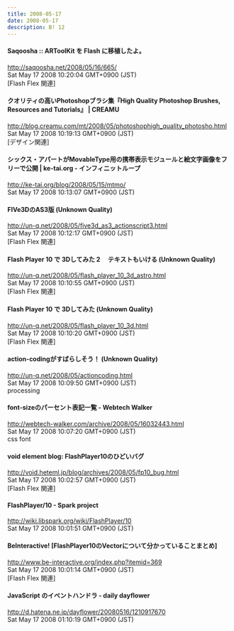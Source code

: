 ```yaml
---
title: 2008-05-17
date: 2008-05-17
description: B! 12
---
```


#### Saqoosha :: ARToolKit を Flash に移植したよ。
http://saqoosha.net/2008/05/16/665/<br>
Sat May 17 2008 10:20:04 GMT+0900 (JST)<br>
[Flash Flex 関連]


#### クオリティの高いPhotoshopブラシ集『High Quality Photoshop Brushes, Resources and Tutorials』 | CREAMU
http://blog.creamu.com/mt/2008/05/photoshophigh_quality_photosho.html<br>
Sat May 17 2008 10:19:13 GMT+0900 (JST)<br>
[デザイン関連]


#### シックス・アパートがMovableType用の携帯表示モジュールと絵文字画像をフリーで公開 | ke-tai.org - インフィニットループ
http://ke-tai.org/blog/2008/05/15/mtmo/<br>
Sat May 17 2008 10:13:07 GMT+0900 (JST)<br>


#### FIVe3DのAS3版 (Unknown Quality)
http://un-q.net/2008/05/five3d_as3_actionscript3.html<br>
Sat May 17 2008 10:12:17 GMT+0900 (JST)<br>
[Flash Flex 関連]


#### Flash Player 10 で 3Dしてみた 2 　テキストもいける (Unknown Quality)
http://un-q.net/2008/05/flash_player_10_3d_astro.html<br>
Sat May 17 2008 10:10:55 GMT+0900 (JST)<br>
[Flash Flex 関連]


#### Flash Player 10 で 3Dしてみた (Unknown Quality)
http://un-q.net/2008/05/flash_player_10_3d.html<br>
Sat May 17 2008 10:10:20 GMT+0900 (JST)<br>
[Flash Flex 関連]


#### action-codingがすばらしそう！ (Unknown Quality)
http://un-q.net/2008/05/actioncoding.html<br>
Sat May 17 2008 10:09:50 GMT+0900 (JST)<br>
processing


#### font-sizeのパーセント表記一覧 - Webtech Walker
http://webtech-walker.com/archive/2008/05/16032443.html<br>
Sat May 17 2008 10:07:20 GMT+0900 (JST)<br>
css font


#### void element blog: FlashPlayer10のひどいバグ
http://void.heteml.jp/blog/archives/2008/05/fp10_bug.html<br>
Sat May 17 2008 10:02:57 GMT+0900 (JST)<br>
[Flash Flex 関連]


#### FlashPlayer/10 - Spark project
http://wiki.libspark.org/wiki/FlashPlayer/10<br>
Sat May 17 2008 10:01:51 GMT+0900 (JST)<br>


#### BeInteractive! [FlashPlayer10のVectorについて分かっていることまとめ]
http://www.be-interactive.org/index.php?itemid=369<br>
Sat May 17 2008 10:01:14 GMT+0900 (JST)<br>
[Flash Flex 関連]


####  JavaScript のイベントハンドラ - daily dayflower
http://d.hatena.ne.jp/dayflower/20080516/1210917670<br>
Sat May 17 2008 01:10:19 GMT+0900 (JST)<br>


